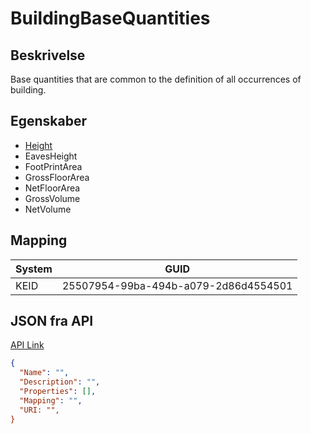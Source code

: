 # BuildingBaseQuantities

## Beskrivelse

Base quantities that are common to the definition of all occurrences of building.

## Egenskaber

- [Height](../Properties/Form/Height.md)
- EavesHeight
- FootPrintArea
- GrossFloorArea
- NetFloorArea
- GrossVolume
- NetVolume

## Mapping

| System | GUID                                 |
| ------ | ------------------------------------ |
| KEID   | 25507954-99ba-494b-a079-2d86d4554501 |

## JSON fra API

[API Link](http://vna-api-dev.azurewebsites.net/DataDictionary/getSpatialTemplate?Name=Building)

```json
{
  "Name": "",
  "Description": "",
  "Properties": [],
  "Mapping": "",
  "URI: "",
}
```

